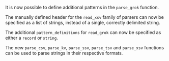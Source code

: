 It is now possible to define additional patterns in the `parse_grok` function.

The manually defined header for the `read_xsv` family of parsers can now be
specified as a list of strings, instead of a single, correctly delimited string.

The additional `pattern_definitions` for `read_grok` can now be specified as
either a `record` or `string`.

The new `parse_csv`, `parse_kv`, `parse_ssv`, `parse_tsv` and `parse_xsv` functions can be
used to parse strings in their respective formats.
